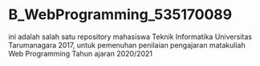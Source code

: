 # B_WebProgramming_535170089
ini adalah salah satu repository mahasiswa Teknik Informatika Universitas Tarumanagara 2017, untuk pemenuhan penilaian pengajaran matakuliah Web Programming Tahun ajaran 2020/2021
